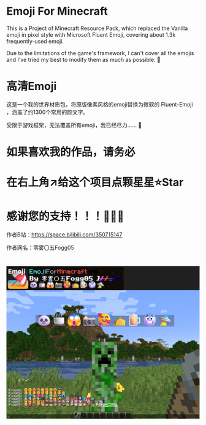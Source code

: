 # Emoji For Minecraft

This is a Project of Minecraft Resource Pack, which replaced the Vanilla emoji in pixel style with Microsoft Fluent Emoji, covering about 1.3k frequently-used emoji.

Due to the limitations of the game's framework, I can't cover all the emojis and I've tried my best to modify them as much as possible. 🫠

# 高清Emoji

这是一个我的世界材质包，将原版像素风格的emoji替换为微软的 Fluent-Emoji ，涵盖了约1300个常用的颜文字。

受限于游戏框架，无法覆盖所有emoji，我已经尽力…… 🫠

# 如果喜欢我的作品，请务必
# 在右上角↗️给这个项目点颗星星⭐Star
# 感谢您的支持！！！🤩🤩🤩

作者B站：https://space.bilibili.com/350715147

作者网名：零雾〇五Fogg05

# 
![image](demo.png)
